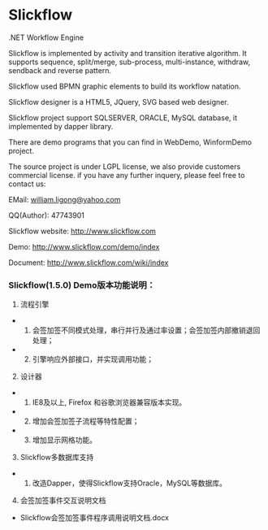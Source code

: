 # Slickflow
.NET Workflow Engine

Slickflow is implemented by activity and transition iterative algorithm. It supports sequence, split/merge, sub-process, multi-instance, withdraw, sendback and reverse pattern.

Slickflow used BPMN graphic elements to build its workflow natation.

Slickflow designer is a HTML5, JQuery, SVG based web designer.

Slickflow project support SQLSERVER, ORACLE, MySQL database, it implemented by dapper library.

There are demo programs that you can find in WebDemo, WinformDemo project.

The source project is under LGPL license, we also provide customers commercial license. if you have any further inquery, please feel free to contact us: 

EMail: william.ligong@yahoo.com

QQ(Author): 47743901

Slickflow website:
http://www.slickflow.com

Demo:
http://www.slickflow.com/demo/index

Document:
http://www.slickflow.com/wiki/index



### Slickflow(1.5.0) Demo版本功能说明：

1. 流程引擎

  * 1) 会签加签不同模式处理，串行并行及通过率设置；会签加签内部撤销退回处理；
  * 2) 引擎响应外部接口，并实现调用功能；

2. 设计器

  * 1) IE8及以上, Firefox 和谷歌浏览器兼容版本实现。
  * 2) 增加会签加签子流程等特性配置；
  * 3) 增加显示网格功能。

3. Slickflow多数据库支持

  * 1) 改造Dapper，使得Slickflow支持Oracle，MySQL等数据库。

4. 会签加签事件交互说明文档

  * Slickflow会签加签事件程序调用说明文档.docx
